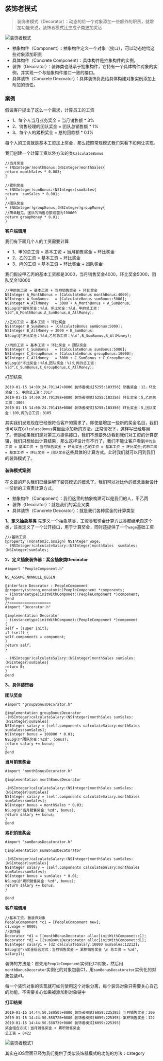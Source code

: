 ## 装饰者模式

> 装饰者模式（Decorator）：动态的给一个对象添加一些额外的职责，就增加功能来说，装饰者模式比生成子类更加灵活

![装饰者模式](https://github.com/SunshineBrother/JHBlog/blob/master/设计模式/设计模式/装饰者模式/装饰者模式.png)

- 抽象构件（Component）：抽象构件定义一个对象（接口），可以动态地给这些对象添加职责
- 具体构件（Concrete Component）：具体构件是抽象构件的实例。
- 装饰（Decorator）：装饰类也继承于抽象构件，它持有一个具体构件对象的实例，并实现一个与抽象构件接口一致的接口。
- 具体装饰（Concrete Decorator）：具体装饰负责给具体构建对象实例添加上附加的责任。


### 案例

假设客户提出了这么一个需求，计算员工的工资
- 1、每个人当月业务奖金 = 当月销售额 * 3%
- 2、销售经理的团队奖金 = 团队总销售额 * 1%
- 3、每个人的累积奖金 = 总的回款额 * 0.1%

每个人的工资就是基本工资加上奖金，那么按照常规模式我们来看下如何让实现。

我们创建一个计算工资以外方法的类`CalculateBonus`
```
//当月奖金
+ (NSInteger)monthBonus:(NSInteger)monthSales{
return monthSales * 0.003;
}

//累积奖金
+ (NSInteger)sumBonus:(NSInteger)sumSales{
return  sumSales * 0.001;
}
//团队奖金
+ (NSInteger)groupBonus:(NSInteger)groupMoney{
//简单起见，团队的销售总额设置为100000
return groupMoney * 0.01;
}
```
**客户端调用**

我们有下面几个人的工资需要计算
- 1、甲的总工资 = 基本工资 + 当月销售奖金 + 环比奖金
- 2、乙的工资 = 基本工资 + 环比奖金
- 3、丙的工资 = 基本工资 + 环比奖金 + 团队奖金

我们假设甲乙丙的基本工资都是3000，当月销售奖金4000，环比奖金5000，团队奖金10000
```
//甲的总工资 = 基本工资 + 当月销售奖金 + 环比奖金
NSInteger A_MonthBonus = [CalculateBonus monthBonus:4000];
NSInteger A_SumBonus   = [CalculateBonus sumBonus:5000];
NSInteger A_AllMoney   = 3000 + A_MonthBonus + A_SumBonus;
NSLog(@"销售奖金：%ld，环比奖金：%ld，甲的总工资：%ld",A_MonthBonus,A_SumBonus,A_AllMoney);

//乙的工资 = 基本工资 + 环比奖金
NSInteger B_SumBonus = [CalculateBonus sumBonus:5000];
NSInteger B_AllMoney = 3000 + B_SumBonus;
NSLog(@"环比奖金：%ld,乙的总工资：%ld",B_SumBonus,B_AllMoney);

//丙的工资 = 基本工资 + 环比奖金 + 团队奖金
NSInteger C_SumBonus   = [CalculateBonus sumBonus:5000];
NSInteger C_GroupBonus = [CalculateBonus groupBonus:10000];
NSInteger C_AllMoney   = 3000 + C_SumBonus + C_GroupBonus;
NSLog(@"环比奖金：%ld,团队奖金：%ld,丙的总工资：%ld",C_SumBonus,C_GroupBonus,C_AllMoney);
```
打印结果
```
2019-01-15 14:00:24.701142+0800 装饰者模式[5255:183356] 销售奖金：12，环比奖金：5，甲的总工资：3017
2019-01-15 14:00:24.701398+0800 装饰者模式[5255:183356] 环比奖金：5,乙的总工资：3005
2019-01-15 14:00:24.701418+0800 装饰者模式[5255:183356] 环比奖金：5,团队奖金：100,丙的总工资：3105
```

其实我们发现现在已经很符合客户的需求了。即使是增加一些新的奖金名目，我们也可以在`CalculateBonus`类里面添加新的方法。正常情况下，这样写已经够用了。但是如果我们是对第三方提供接口，我们不想要外边看到我们对工资的计算逻辑，我们只想给出计算结果，那么这样设计有不行了，我们不能让客户看到`甲的总工资 = 基本工资 + 当月销售奖金 + 环比奖金;乙的工资 = 基本工资 + 环比奖金;丙的工资 = 基本工资 + 环比奖金 + 团队奖金`这些具体的计算方式。此时我们就可以用到我们的装饰模式了。


#### 装饰模式案例

在文章的开头我们已经讲解了装饰模式的概念了。我们可以对比他的概念重新设计一份新的工资表计算方式。

- 抽象构件（Component）：我们这里的抽象构建可以是我们的人，甲乙丙
- 装饰（Decorator）：就是我们的奖金父类
- 具体装饰（Concrete Decorator）：就是我们各种奖金的计算类型


**1、定义抽象基类**
先定义一个抽象基类，工资类和奖金计算方式类都继承自这个类，该类定义了一个公开接口，用于计算奖金，同时还提供了一个`wage`基础工资

```
///基础工资
@property (nonatomic,assign) NSInteger wage;
- (NSInteger)calculateSalary:(NSInteger)monthSales  sumSales:(NSInteger)sumSales;
```

**2、定义抽象装饰器：奖金抽象类Decorator**
```
#import "PeopleComponent.h"

NS_ASSUME_NONNULL_BEGIN

@interface Decorator : PeopleComponent
@property(strong,nonatomic)PeopleComponent *components;
- (instancetype)initWithComponet:(PeopleComponent *)component;
@end
//===================
#import "Decorator.h"

@implementation Decorator
- (instancetype)initWithComponet:(PeopleComponent *)component
{
self = [super init];
if (self) {
self.components = component;
}
return self;
}

- (NSInteger)calculateSalary:(NSInteger)monthSales sumSales:(NSInteger)sumSales{
return 0;
}
@end
```

**3、具体装饰器**


**团队奖金**
```
#import "groupBonusDecorator.h"

@implementation groupBonusDecorator
-(NSInteger)calculateSalary:(NSInteger)monthSales sumSales:(NSInteger)sumSales{
NSInteger salary = [self.components calculateSalary:monthSales sumSales:sumSales];
NSInteger bonus = 100000 * 0.01;
NSLog(@"团队奖金：%zd", bonus);
return salary += bonus;
}
@end
```
**当月销售奖金**

```
#import "monthBonusDecorator.h"

@implementation monthBonusDecorator

-(NSInteger)calculateSalary:(NSInteger)monthSales sumSales:(NSInteger)sumSales{
NSInteger salary = [self.components calculateSalary:monthSales sumSales:sumSales];
NSInteger bonus = monthSales * 0.03;
NSLog(@"当月销售奖金：%zd", bonus);
return salary += bonus;
}
@end
```

**累积销售奖金**

```
#import "sumBonusDecatorator.h"

@implementation sumBonusDecatorator

-(NSInteger)calculateSalary:(NSInteger)monthSales sumSales:(NSInteger)sumSales{
NSInteger salary = [self.components calculateSalary:monthSales sumSales:sumSales];
NSInteger bonus = sumSales * 0.01;
NSLog(@"累积销售奖金：%zd", bonus);
return salary += bonus;
}

@end
```

**客户端调用**
```
//基本工资，被装饰对象
PeopleComponent *c1 = [PeopleComponent new];
c1.wage = 8000;
//装饰器
Decorator *d1 = [[monthBonusDecorator alloc]initWithComponet:c1];
Decorator *d2 = [[sumBonusDecatorator alloc]initWithComponet:d1];
NSInteger salary1 = [d2 calculateSalary:10000 sumSales:12212];
NSLog(@"\n奖金组合方式：当月销售奖金 + 累积销售奖金 \n 总工资 = %zd", salary1);
```
 装饰的方法是：首先用`PeopleComponent`实例化C1对象，然后用`monthBonusDecorator`实例化的对象包装C1，用`sumBonusDecatorator`实例化的对象包装d1。
 
 每一个装饰对象的实现就可如何使用这个对象分离，每个装饰对象只需要关心自己的功能，不需要关心如果被添加到对象链中

 

**打印结果**
```
2019-01-15 14:44:50.588505+0800 装饰者模式[6059:225395] 当月销售奖金：300
2019-01-15 14:44:50.588720+0800 装饰者模式[6059:225395] 累积销售奖金：122
2019-01-15 14:44:50.588739+0800 装饰者模式[6059:225395] 
奖金组合方式：当月销售奖金 + 累积销售奖金 
总工资 = 8422
```

![装饰者模式1](https://github.com/SunshineBrother/JHBlog/blob/master/设计模式/设计模式/装饰者模式/装饰者模式1.png)




其实在iOS里面已经为我们提供了类似装饰器模式的功能的方法：category








